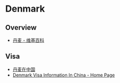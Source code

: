 # Denmark

## Overview

- [丹麦 - 维基百科](https://zh.wikipedia.org/zh-cn/%E4%B8%B9%E9%BA%A6)

## Visa

- [丹麦在中国](http://kina.um.dk/zh-cn/)
- [Denmark Visa Information In China - Home Page](http://www.vfsglobal.cn/Denmark/China/Chinese/index.html)
